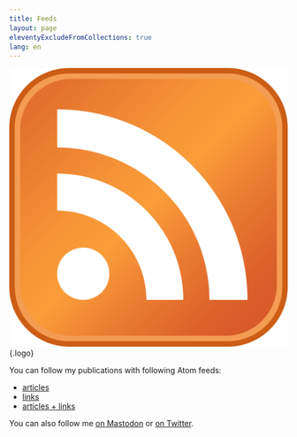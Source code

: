 ```yaml
---
title: Feeds
layout: page
eleventyExcludeFromCollections: true
lang: en
---
```


![](/assets/logos/feed.png){.logo}

You can follow my publications with following Atom feeds:
- [articles](/feeds/articles.xml)
- [links](/feeds/links.xml)
- [articles + links](/feeds/all.xml)

You can also follow me [on Mastodon](https://cafe.des-blogueurs.org/@nhoizey) or [on Twitter](https://twitter.com/nhoizey).
